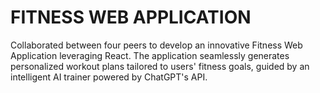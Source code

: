 # FITNESS WEB APPLICATION
Collaborated between four peers to develop an innovative Fitness Web Application leveraging React. The application seamlessly generates personalized workout plans tailored to users' fitness goals, guided by an intelligent AI trainer powered by ChatGPT's API.

